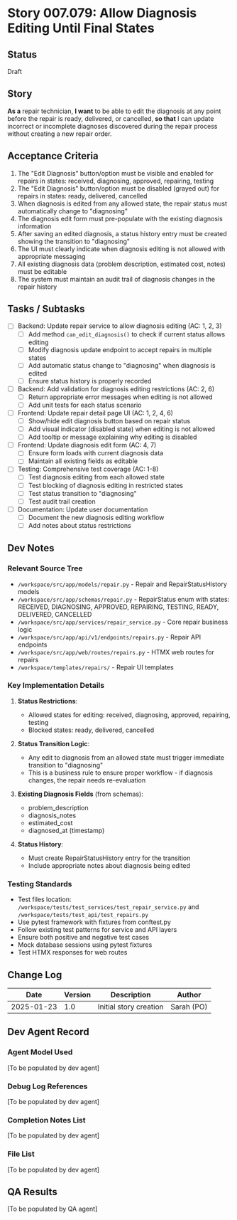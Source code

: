 # Story 007.079: Allow Diagnosis Editing Until Final States

## Status
Draft

## Story
**As a** repair technician,
**I want** to be able to edit the diagnosis at any point before the repair is ready, delivered, or cancelled,
**so that** I can update incorrect or incomplete diagnoses discovered during the repair process without creating a new repair order.

## Acceptance Criteria
1. The "Edit Diagnosis" button/option must be visible and enabled for repairs in states: received, diagnosing, approved, repairing, testing
2. The "Edit Diagnosis" button/option must be disabled (grayed out) for repairs in states: ready, delivered, cancelled
3. When diagnosis is edited from any allowed state, the repair status must automatically change to "diagnosing"
4. The diagnosis edit form must pre-populate with the existing diagnosis information
5. After saving an edited diagnosis, a status history entry must be created showing the transition to "diagnosing"
6. The UI must clearly indicate when diagnosis editing is not allowed with appropriate messaging
7. All existing diagnosis data (problem description, estimated cost, notes) must be editable
8. The system must maintain an audit trail of diagnosis changes in the repair history

## Tasks / Subtasks
- [ ] Backend: Update repair service to allow diagnosis editing (AC: 1, 2, 3)
  - [ ] Add method `can_edit_diagnosis()` to check if current status allows editing
  - [ ] Modify diagnosis update endpoint to accept repairs in multiple states
  - [ ] Add automatic status change to "diagnosing" when diagnosis is edited
  - [ ] Ensure status history is properly recorded
- [ ] Backend: Add validation for diagnosis editing restrictions (AC: 2, 6)
  - [ ] Return appropriate error messages when editing is not allowed
  - [ ] Add unit tests for each status scenario
- [ ] Frontend: Update repair detail page UI (AC: 1, 2, 4, 6)
  - [ ] Show/hide edit diagnosis button based on repair status
  - [ ] Add visual indicator (disabled state) when editing is not allowed
  - [ ] Add tooltip or message explaining why editing is disabled
- [ ] Frontend: Update diagnosis edit form (AC: 4, 7)
  - [ ] Ensure form loads with current diagnosis data
  - [ ] Maintain all existing fields as editable
- [ ] Testing: Comprehensive test coverage (AC: 1-8)
  - [ ] Test diagnosis editing from each allowed state
  - [ ] Test blocking of diagnosis editing in restricted states
  - [ ] Test status transition to "diagnosing"
  - [ ] Test audit trail creation
- [ ] Documentation: Update user documentation
  - [ ] Document the new diagnosis editing workflow
  - [ ] Add notes about status restrictions

## Dev Notes

### Relevant Source Tree
- `/workspace/src/app/models/repair.py` - Repair and RepairStatusHistory models
- `/workspace/src/app/schemas/repair.py` - RepairStatus enum with states: RECEIVED, DIAGNOSING, APPROVED, REPAIRING, TESTING, READY, DELIVERED, CANCELLED
- `/workspace/src/app/services/repair_service.py` - Core repair business logic
- `/workspace/src/app/api/v1/endpoints/repairs.py` - Repair API endpoints
- `/workspace/src/app/web/routes/repairs.py` - HTMX web routes for repairs
- `/workspace/templates/repairs/` - Repair UI templates

### Key Implementation Details
1. **Status Restrictions**:
   - Allowed states for editing: received, diagnosing, approved, repairing, testing
   - Blocked states: ready, delivered, cancelled

2. **Status Transition Logic**:
   - Any edit to diagnosis from an allowed state must trigger immediate transition to "diagnosing"
   - This is a business rule to ensure proper workflow - if diagnosis changes, the repair needs re-evaluation

3. **Existing Diagnosis Fields** (from schemas):
   - problem_description
   - diagnosis_notes
   - estimated_cost
   - diagnosed_at (timestamp)

4. **Status History**:
   - Must create RepairStatusHistory entry for the transition
   - Include appropriate notes about diagnosis being edited

### Testing Standards
- Test files location: `/workspace/tests/test_services/test_repair_service.py` and `/workspace/tests/test_api/test_repairs.py`
- Use pytest framework with fixtures from conftest.py
- Follow existing test patterns for service and API layers
- Ensure both positive and negative test cases
- Mock database sessions using pytest fixtures
- Test HTMX responses for web routes

## Change Log
| Date | Version | Description | Author |
|------|---------|-------------|--------|
| 2025-01-23 | 1.0 | Initial story creation | Sarah (PO) |

## Dev Agent Record

### Agent Model Used
[To be populated by dev agent]

### Debug Log References
[To be populated by dev agent]

### Completion Notes List
[To be populated by dev agent]

### File List
[To be populated by dev agent]

## QA Results
[To be populated by QA agent]
